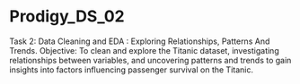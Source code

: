 # Prodigy_DS_02

 Task 2: Data Cleaning and EDA : Exploring Relationships, Patterns And Trends.
Objective: To clean and explore the Titanic dataset, investigating relationships between variables, and uncovering patterns and trends to gain insights into factors influencing passenger survival on the Titanic.
